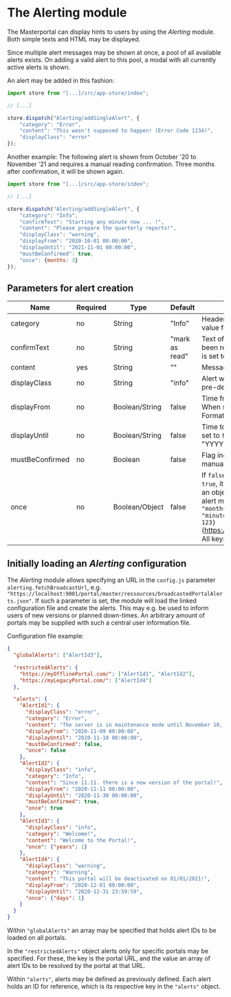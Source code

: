 # The Alerting module

The Masterportal can display hints to users by using the *Alerting* module. Both simple texts and HTML may be displayed.

Since multiple alert messages may be shown at once, a pool of all available alerts exists. On adding a valid alert to this pool, a modal with all currently active alerts is shown.

An alert may be added in this fashion:

```js
import store from "[...]/src/app-store/index";

// [...]

store.dispatch("Alerting/addSingleAlert", {
    "category": "Error",
    "content": "This wasn't supposed to happen! (Error Code 1234)",
    "displayClass": "error"
});
```

Another example: The following alert is shown from October '20 to November '21 and requires a manual reading confirmation. Three months after confirmation, it will be shown again.

```js
import store from "[...]/src/app-store/index";

// [...]

store.dispatch("Alerting/addSingleAlert", {
    "category": "Info",
    "confirmText": "Starting any minute now ... !",
    "content": "Please prepare the quarterly reports!",
    "displayClass": "warning",
    "displayFrom": "2020-10-01 00:00:00",
    "displayUntil": "2021-11-01 00:00:00",
    "mustBeConfirmed": true,
    "once": {months: 3}
});
```

## Parameters for alert creation

|Name|Required|Type|Default|Description|
|----|--------|----|-------|-----------|
|category|no|String|"Info"|Header text and, at the same time, reference value for grouping alerts of the same *category*.|
|confirmText|no|String|"mark as read"|Text of a clickable link to indicate the alert has been read. Only required when `mustBeConfirmed` is set to `true`.|
|content|yes|String|""|Message. May contain HTML.|
|displayClass|no|String|"info"|Alert wrapper element CSS class. Available pre-defined values: `"info"`, `"warning"`, `"error"`|
|displayFrom|no|Boolean/String|false|Time from which the alert may be displayed. When set to `false`, no limitation is applied. Format: "YYYY-MM-DD HH-II-SS"|
|displayUntil|no|Boolean/String|false|Time to which the alert may be displayed. When set to `false`, no limitation is applied. Format: "YYYY-MM-DD HH-II-SS"|
|mustBeConfirmed|no|Boolean|false|Flag indicating whether the alert requires a manual read confirmation.|
|once|no|Boolean/Object|false|If `false`, this alert may be shown on each visit. If `true`, it's only shown once. You may also define an object indicating a time span after which the alert may be displayed again: `{"years": 1, "months": 3, "days": 5, "hours": 15, "minutes": 10, "seconds": 3, "milliseconds": 123}` (https://momentjs.com/docs/#/parsing/object/). All keys are optional.|

## Initially loading an *Alerting* configuration

The *Alerting* module allows specifying an URL in the `config.js` parameter `alerting.fetchBroadcastUrl`, e.g. `"https://localhost:9001/portal/master/ressources/broadcastedPortalAlerts.json"`. If such a parameter is set, the module will load the linked configuration file and create the alerts. This may e.g. be used to inform users of new versions or planned down-times. An arbitrary amount of portals may be supplied with such a central user information file.

Configuration file example:

```json
{
  "globalAlerts": ["AlertId3"],

  "restrictedAlerts": {
    "https://myOfflinePortal.com/": ["AlertId1", "AlertId2"],
    "https://myLegacyPortal.com/": ["AlertId4"]
  },

  "alerts": {
    "AlertId1": {
      "displayClass": "error",
      "category": "Error",
      "content": "The server is in maintenance mode until November 10, 2020.",
      "displayFrom": "2020-11-09 00:00:00",
      "displayUntil": "2020-11-10 00:00:00",
      "mustBeConfirmed": false,
      "once": false
    },
    "AlertId2": {
      "displayClass": "info",
      "category": "Info",
      "content": "Since 11.11. there is a new version of the portal!",
      "displayFrom": "2020-11-11 00:00:00",
      "displayUntil": "2020-11-30 00:00:00",
      "mustBeConfirmed": true,
      "once": true
    },
    "AlertId3": {
      "displayClass": "info",
      "category": "Welcome!",
      "content": "Welcome to the Portal!",
      "once": {"years": 1}
    },
    "AlertId4": {
      "displayClass": "warning",
      "category": "Warning",
      "content": "This portal will be deactivated on 01/01/2021!",
      "displayFrom": "2020-12-01 00:00:00",
      "displayUntil": "2020-12-31 23:59:59",
      "once": {"days": 1}
    }
  }
}
```

Within `"globalAlerts"` an array may be specified that holds alert IDs to be loaded on all portals.

In the `"restrictedAlerts"` object alerts only for specific portals may be specified. For these, the key is the portal URL, and the value an array of alert IDs to be resolved by the portal at that URL.

Within `"alerts"`, alerts may be defined as previously defined. Each alert holds an ID for reference, which is its respective key in the `"alerts"` object.
